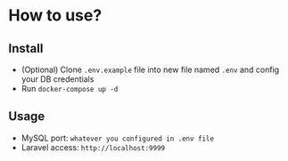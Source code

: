 # How to use?

## Install

- (Optional) Clone `.env.example` file into new file named `.env` and config your DB credentials
- Run `docker-compose up -d`

## Usage

- MySQL port: `whatever you configured in .env file`
- Laravel access: `http://localhost:9999`